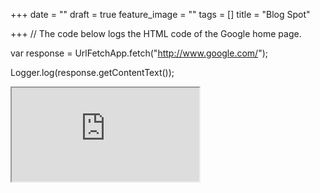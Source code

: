 +++
date = ""
draft = true
feature_image = ""
tags = []
title = "Blog Spot"

+++
// The code below logs the HTML code of the Google home page.

var response = UrlFetchApp.fetch("http://www.google.com/");

Logger.log(response.getContentText());

<iframe src="https://6thbarnsley.blogspot.com"> frameborder="0" scrolling="auto"
<p>Your browser does not support iframes.</p>
</iframe>